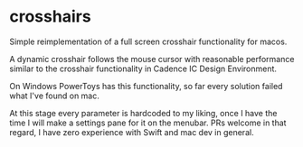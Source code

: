 # crosshairs

Simple reimplementation of a full screen crosshair functionality for macos.

A dynamic crosshair follows the mouse cursor with reasonable performance similar to the crosshair functionality in Cadence IC Design Environment.

On Windows PowerToys has this functionality, so far every solution failed what I've found on mac.

At this stage every parameter is hardcoded to my liking, once I have the time I will make a settings pane for it on the menubar. PRs welcome in that regard, I have zero experience with Swift and mac dev in general.